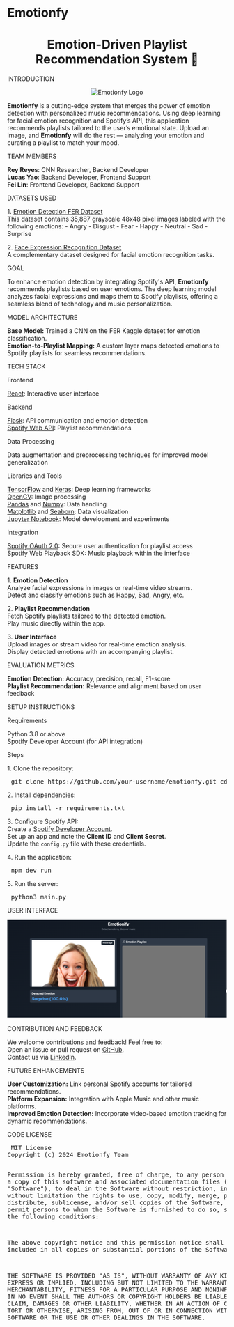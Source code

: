 # Emotionfy


<div> <h1 align="center">Emotion-Driven Playlist Recommendation System 🎵</h1> </div>
INTRODUCTION

<p align="center"> <img src="static/images/emotionfy_logo.png" alt="Emotionfy Logo" width="200"/> </p> <p> <strong>Emotionfy</strong> is a cutting-edge system that merges the power of emotion detection with personalized music recommendations. Using deep learning for facial emotion recognition and Spotify’s API, this application recommends playlists tailored to the user’s emotional state. Upload an image, and <strong>Emotionfy</strong> will do the rest — analyzing your emotion and curating a playlist to match your mood. </p>
TEAM MEMBERS

<p><strong>Rey Reyes</strong>: CNN Researcher, Backend Developer <br> <strong>Lucas Yao</strong>: Backend Developer, Frontend Support <br> <strong>Fei Lin</strong>: Frontend Developer, Backend Support </p>
DATASETS USED

<p> 1. <a href="https://www.kaggle.com/datasets/ananthu017/emotion-detection-fer">Emotion Detection FER Dataset</a> <br> This dataset contains 35,887 grayscale 48x48 pixel images labeled with the following emotions: - Angry - Disgust - Fear - Happy - Neutral - Sad - Surprise </p> <p> 2. <a href="https://www.kaggle.com/datasets/jonathanoheix/face-expression-recognition-dataset">Face Expression Recognition Dataset</a> <br> A complementary dataset designed for facial emotion recognition tasks. </p>
GOAL

<p> To enhance emotion detection by integrating Spotify's API, <strong>Emotionfy</strong> recommends playlists based on user emotions. The deep learning model analyzes facial expressions and maps them to Spotify playlists, offering a seamless blend of technology and music personalization. </p>
MODEL ARCHITECTURE

<p> <strong>Base Model:</strong> Trained a CNN on the FER Kaggle dataset for emotion classification. <br> <strong>Emotion-to-Playlist Mapping:</strong> A custom layer maps detected emotions to Spotify playlists for seamless recommendations. </p>
TECH STACK

Frontend
<p> <a href="https://react.dev/">React</a>: Interactive user interface </p>
Backend
<p>  <a href="https://flask.palletsprojects.com/">Flask</a>: API communication and emotion detection <br>  <a href="https://developer.spotify.com/documentation/web-api/">Spotify Web API</a>: Playlist recommendations </p>
Data Processing
<p>  Data augmentation and preprocessing techniques for improved model generalization </p>
Libraries and Tools
<p>  <a href="https://www.tensorflow.org/">TensorFlow</a> and <a href="https://keras.io/">Keras</a>: Deep learning frameworks <br>  <a href="https://opencv.org/">OpenCV</a>: Image processing <br>  <a href="https://pandas.pydata.org/">Pandas</a> and <a href="https://numpy.org/">Numpy</a>: Data handling <br>  <a href="https://matplotlib.org/">Matplotlib</a> and <a href="https://seaborn.pydata.org/">Seaborn</a>: Data visualization <br>  <a href="https://jupyter.org/">Jupyter Notebook</a>: Model development and experiments </p>
Integration
<p>  <a href="https://developer.spotify.com/documentation/general/guides/authorization-guide/">Spotify OAuth 2.0</a>: Secure user authentication for playlist access <br> Spotify Web Playback SDK: Music playback within the interface </p>
FEATURES

<p> 1. <strong>Emotion Detection</strong> <br>  Analyze facial expressions in images or real-time video streams. <br> Detect and classify emotions such as Happy, Sad, Angry, etc. </p> <p> 2. <strong>Playlist Recommendation</strong> <br>  Fetch Spotify playlists tailored to the detected emotion. <br> Play music directly within the app. </p> <p> 3. <strong>User Interface</strong> <br> Upload images or stream video for real-time emotion analysis. <br>  Display detected emotions with an accompanying playlist. </p>
EVALUATION METRICS

<p>  <strong>Emotion Detection:</strong> Accuracy, precision, recall, F1-score <br>  <strong>Playlist Recommendation:</strong> Relevance and alignment based on user feedback </p>

SETUP INSTRUCTIONS

Requirements
<p>  Python 3.8 or above <br>  Spotify Developer Account (for API integration) </p>
Steps
<p> 1. Clone the repository: <pre> git clone https://github.com/your-username/emotionfy.git cd server </pre> </p> <p> 2. Install dependencies: <pre> pip install -r requirements.txt </pre> </p> <p> 3. Configure Spotify API: <br>  Create a <a href="https://developer.spotify.com/">Spotify Developer Account</a>. <br>  Set up an app and note the <strong>Client ID</strong> and <strong>Client Secret</strong>. <br>  Update the <code>config.py</code> file with these credentials. </p> <p> 4. Run the application: <pre> npm dev run </pre> </p> <p> 5. Run the server: <pre> python3 main.py </pre> </p> 
USER INTERFACE

<p align="center"> <img src="image.png" alt="User Interface Mockup" width="800"/> </p>
CONTRIBUTION AND FEEDBACK

<p> We welcome contributions and feedback! Feel free to: <br>  Open an issue or pull request on <a href="https://github.com/your-username/emotionfy">GitHub</a>. <br> Contact us via <a href="https://linkedin.com/in/your-profile">LinkedIn</a>. </p>
FUTURE ENHANCEMENTS

<p>  <strong>User Customization:</strong> Link personal Spotify accounts for tailored recommendations. <br>  <strong>Platform Expansion:</strong> Integration with Apple Music and other music platforms. <br>  <strong>Improved Emotion Detection:</strong> Incorporate video-based emotion tracking for dynamic recommendations. </p>
CODE LICENSE

<p> <pre> MIT License
Copyright (c) 2024 Emotionfy Team

Permission is hereby granted, free of charge, to any person obtaining a copy of this software and associated documentation files (the "Software"), to deal in the Software without restriction, including without limitation the rights to use, copy, modify, merge, publish, distribute, sublicense, and/or sell copies of the Software, and to permit persons to whom the Software is furnished to do so, subject to the following conditions:

The above copyright notice and this permission notice shall be included in all copies or substantial portions of the Software.

THE SOFTWARE IS PROVIDED "AS IS", WITHOUT WARRANTY OF ANY KIND, EXPRESS OR IMPLIED, INCLUDING BUT NOT LIMITED TO THE WARRANTIES OF MERCHANTABILITY, FITNESS FOR A PARTICULAR PURPOSE AND NONINFRINGEMENT. IN NO EVENT SHALL THE AUTHORS OR COPYRIGHT HOLDERS BE LIABLE FOR ANY CLAIM, DAMAGES OR OTHER LIABILITY, WHETHER IN AN ACTION OF CONTRACT, TORT OR OTHERWISE, ARISING FROM, OUT OF OR IN CONNECTION WITH THE SOFTWARE OR THE USE OR OTHER DEALINGS IN THE SOFTWARE. </pre>

</p>
